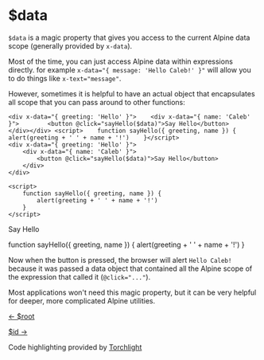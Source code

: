 $data
=====

`$data` is a magic property that gives you access to the current Alpine data scope (generally provided by `x-data`).

Most of the time, you can just access Alpine data within expressions directly. for example `x-data="{ message: 'Hello Caleb!' }"` will allow you to do things like `x-text="message"`.

However, sometimes it is helpful to have an actual object that encapsulates all scope that you can pass around to other functions:

    <div x-data="{ greeting: 'Hello' }">    <div x-data="{ name: 'Caleb' }">        <button @click="sayHello($data)">Say Hello</button>    </div></div> <script>    function sayHello({ greeting, name }) {        alert(greeting + ' ' + name + '!')    }</script>
    <div x-data="{ greeting: 'Hello' }">
        <div x-data="{ name: 'Caleb' }">
            <button @click="sayHello($data)">Say Hello</button>
        </div>
    </div>
    
    <script>
        function sayHello({ greeting, name }) {
            alert(greeting + ' ' + name + '!')
        }
    </script>

Say Hello

function sayHello({ greeting, name }) { alert(greeting + ' ' + name + '!') }

Now when the button is pressed, the browser will alert `Hello Caleb!` because it was passed a data object that contained all the Alpine scope of the expression that called it (`@click="..."`).

Most applications won't need this magic property, but it can be very helpful for deeper, more complicated Alpine utilities.

[← $root](/magics/root)

[$id →](/magics/id)

Code highlighting provided by [Torchlight](https://torchlight.dev)